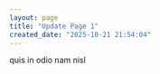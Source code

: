 ```yaml
---
layout: page
title: "Update Page 1"
created_date: "2025-10-21 21:54:04"
---
```


quis in odio nam nisl 
